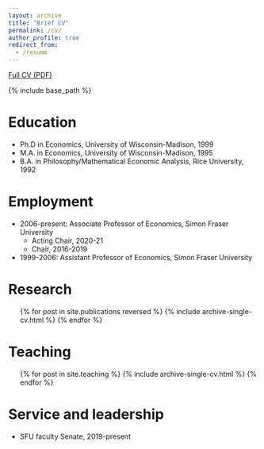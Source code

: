 ```yaml
---
layout: archive
title: "Brief CV"
permalink: /cv/
author_profile: true
redirect_from:
  - /resume
---
```



[Full CV (PDF)](https://bvkrauth.github.io/files/krauth_vita.pdf)

{% include base_path %}

Education
======
* Ph.D in Economics, University of Wisconsin-Madison, 1999
* M.A. in Economics, University of Wisconsin-Madison, 1995
* B.A. in Philosophy/Mathematical Economic Analysis, Rice University, 1992

Employment
======
* 2006-present: Associate Professor of Economics, Simon Fraser University
  * Acting Chair, 2020-21
  * Chair, 2016-2019
* 1999-2006: Assistant Professor of Economics, Simon Fraser University

Research
======
  <ul>{% for post in site.publications reversed %}
    {% include archive-single-cv.html %}
  {% endfor %}</ul>
  
Teaching
======
  <ul>{% for post in site.teaching %}
    {% include archive-single-cv.html %}
  {% endfor %}</ul>
  
Service and leadership
======
* SFU faculty Senate, 2019-present
